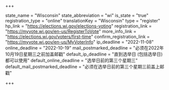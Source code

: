 +++

state_name = "Wisconsin"
state_abbreviation = "wi"
is_state = "true"
registration_type = "online"
translationKey = "Wisconsin"
type = "register"
hp_link = "https://elections.wi.gov/elections-voting"
registration_link = "https://myvote.wi.gov/en-us/RegisterToVote"
more_info_link = "https://elections.wi.gov/voters/first-time"
confirm_registration_link = "https://myvote.wi.gov/en-us/MyVoterInfo"
ip_deadline = "2022-11-08"
online_deadline = "2022-10-19"
mail_postmarked_deadline = "必须在2022年10月19日星期三之前加盖邮戳"
default_ip_deadline = "直到选举日 (包括选举日) 都可以使用"
default_online_deadline = "选举日前的第三个星期三"
default_mail_postmarked_deadline = "必须在选举日前的第三个星期三前盖上邮戳"

+++